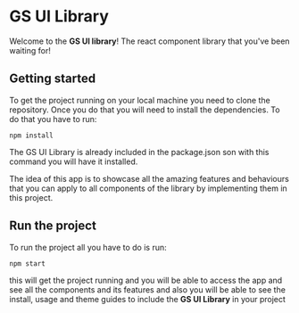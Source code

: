 # GS UI Library

Welcome to the **GS UI library**! The react component library that you've been waiting for!

## Getting started

To get the project running on your local machine you need to clone the repository. Once you do that you will need to install the dependencies. To do that you have to run:

`npm install`

The GS UI Library is already included in the package.json son with this command you will have it installed.

The idea of this app is to showcase all the amazing features and behaviours that you can apply to all components of the library by implementing them in this project.

## Run the project

To run the project all you have to do is run:

`npm start`

this will get the project running and you will be able to access the app and see all the components and its features and also you will be able to see the install, usage and theme guides to include the **GS UI Library** in your project
